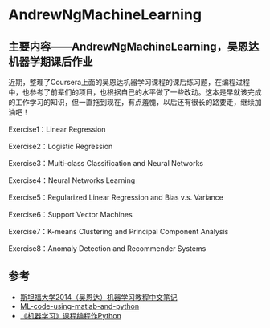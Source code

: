 # AndrewNgMachineLearning
##  主要内容——AndrewNgMachineLearning，吴恩达机器学期课后作业
近期，整理了Coursera上面的吴恩达机器学习课程的课后练习题，在编程过程中，也参考了前辈们的项目，也根据自己的水平做了一些改动。这本是早就该完成的工作学习的知识，但一直拖到现在，有点羞愧，以后还有很长的路要走，继续加油吧！

Exercise1：Linear Regression

Exercise2：Logistic Regression

Exercise3：Multi-class Classification and Neural Networks

Exercise4：Neural Networks Learning

Exercise5：Regularized Linear Regression and Bias v.s. Variance

Exercise6：Support Vector Machines

Exercise7：K-means Clustering and Principal Component Analysis

Exercise8：Anomaly Detection and Recommender Systems
 ## 参考
 +  [斯坦福大学2014（吴恩达）机器学习教程中文笔记]('https://github.com/fengdu78/Coursera-ML-AndrewNg-Notes')
 +  [ML-code-using-matlab-and-python]('https://github.com/AceCoooool/ML-Andrew-Ng')
 +  [《机器学习》课程编程作Python]('https://github.com/TingNie/Coursera-ML-using-matlab-python')
 
